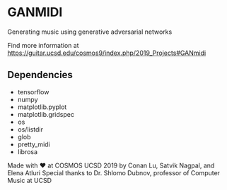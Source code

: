 # GANMIDI
Generating music using generative adversarial networks

Find more information at https://guitar.ucsd.edu/cosmos9/index.php/2019_Projects#GANmidi

## Dependencies
* tensorflow
* numpy
* matplotlib.pyplot
* matplotlib.gridspec
* os
* os/listdir
* glob
* pretty_midi
* librosa

Made with ❤ at COSMOS UCSD 2019 by Conan Lu, Satvik Nagpal, and Elena Atluri
Special thanks to Dr. Shlomo Dubnov, professor of Computer Music at UCSD
